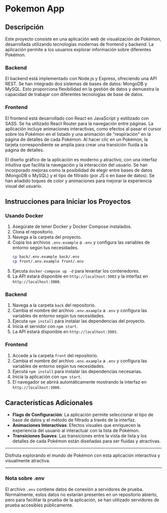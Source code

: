 # Pokemon App

## Descripción

Este proyecto consiste en una aplicación web de visualización de Pokémon, desarrollada utilizando tecnologías modernas de frontend y backend. La aplicación permite a los usuarios explorar información sobre diferentes Pokémon.

### Backend

El backend está implementado con Node.js y Express, ofreciendo una API REST. Se han integrado dos sistemas de bases de datos: MongoDB y MySQL. Esto proporciona flexibilidad en la gestión de datos y demuestra la capacidad de trabajar con diferentes tecnologías de base de datos.

### Frontend

El frontend está desarrollado con React en JavaScript y estilizado con SASS. Se ha utilizado React Router para la navegación entre páginas. La aplicación incluye animaciones interactivas, como efectos al pasar el cursor sobre los Pokémon en el listado y una animación de "respiración" en la página de detalles de cada Pokémon. Al hacer clic en un Pokémon, la tarjeta correspondiente se amplía para crear una transición fluida a la página de detalles.

El diseño gráfico de la aplicación es moderno y atractivo, con una interfaz intuitiva que facilita la navegación y la interacción del usuario. Se han incorporado mejoras como la posibilidad de elegir entre bases de datos (MongoDB o MySQL) y el tipo de filtrado (por JS o en base de datos). Se han añadido toques de color y animaciones para mejorar la experiencia visual del usuario.

## Instrucciones para Iniciar los Proyectos

### Usando Docker

1. Asegúrate de tener Docker y Docker Compose instalados.
2. Clona el repositorio.
3. Navega a la carpeta del proyecto.
4. Copia los archivos `.env.example` a `.env` y configura las variables de entorno según tus necesidades.
   ```sh
   cp back/.env.example back/.env
   cp front/.env.example front/.env
   ```
5. Ejecuta `docker-compose up -d` para levantar los contenedores.
6. La API estará disponible en `http://localhost:3003` y la interfaz en `http://localhost:3000`.

### Backend

1. Navega a la carpeta `back` del repositorio.
2. Cambia el nombre del archivo `.env.example` a `.env` y configura las variables de entorno según tus necesidades.
3. Ejecuta `npm install` para instalar las dependencias del proyecto.
4. Inicia el servidor con `npm start`.
5. La API estará disponible en `http://localhost:3003`.

### Frontend

1. Accede a la carpeta `front` del repositorio.
2. Cambia el nombre del archivo `.env.example` a `.env` y configura las variables de entorno según tus necesidades.
3. Ejecuta `npm install` para instalar las dependencias necesarias.
4. Inicia la aplicación con `npm start`.
5. El navegador se abrirá automáticamente mostrando la interfaz en `http://localhost:3000`.

## Características Adicionales

- **Flags de Configuración**: La aplicación permite seleccionar el tipo de base de datos y el método de filtrado a través de la interfaz.
- **Animaciones Interactivas**: Efectos visuales que enriquecen la experiencia del usuario al interactuar con la lista de Pokémon.
- **Transiciones Suaves**: Las transiciones entre la vista de lista y los detalles de cada Pokémon están diseñadas para ser fluidas y atractivas.

---

Disfruta explorando el mundo de Pokémon con esta aplicación interactiva y visualmente atractiva.

---

### Nota sobre .env

El archivo `.env` contiene datos de conexión a servidores de prueba. Normalmente, estos datos no estarían presentes en un repositorio abierto, pero para facilitar la prueba de la aplicación, se han utilizado servidores de prueba accesibles públicamente.
